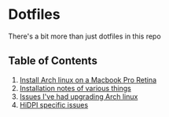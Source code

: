 
# Dotfiles

There's a bit more than just dotfiles in this repo

## Table of Contents

1. [Install Arch linux on a Macbook Pro Retina](https://github.com/callahanrts/dotfiles/wiki/Installing-Arch-Linux-on-a-Macbook-Pro-Retina)
1. [Installation notes of various things](https://github.com/callahanrts/dotfiles/wiki/Notes-on-installing-various-things)
1. [Issues I've had upgrading Arch linux](https://github.com/callahanrts/dotfiles/wiki/Upgrade-Issues)
1. [HiDPI specific issues](https://github.com/callahanrts/dotfiles/wiki/HiDPI-Issues---Fixes)
